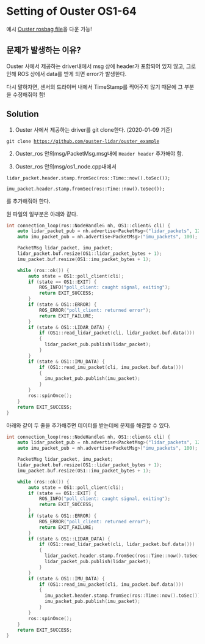 # Setting of Ouster OS1-64

예시 [Ouster rosbag file](https://www.dropbox.com/s/9gofcgfzaa8oyft/ouster_example.bag?dl=0)을 다운 가능!

## 문제가 발생하는 이유?

Ouster 사에서 제공하는 driver내에서 msg 상에 header가 포함되어 있지 않고, 그로 인해 ROS 상에서 data를 받게 되면 error가 발생한다. 

다시 말하자면, 센서의 드라이버 내에서 TimeStamp를 찍어주지 않기 때문에 그 부분을 수정해줘야 함!

## Solution

1. Ouster 사에서 제공하는 driver를 git clone한다. (2020-01-09 기준)

<code>git clone https://github.com/ouster-lidar/ouster_example</code>

2. Ouster_ros 안의msg/PacketMsg.msg내에 <code>Header header</code> 추가해야 함.

3. Ouster_ros 안의msg/os1_node.cpp내에서  

<code>lidar_packet.header.stamp.fromSec(ros::Time::now().toSec());</code>

<code>imu_packet.header.stamp.fromSec(ros::Time::now().toSec());</code>

를 추가해줘야 한다.

원 파일의 일부분은 아래와 같다.
```cpp
int connection_loop(ros::NodeHandle& nh, OS1::client& cli) {
    auto lidar_packet_pub = nh.advertise<PacketMsg>("lidar_packets", 1280);
    auto imu_packet_pub = nh.advertise<PacketMsg>("imu_packets", 100);

    PacketMsg lidar_packet, imu_packet;
    lidar_packet.buf.resize(OS1::lidar_packet_bytes + 1);
    imu_packet.buf.resize(OS1::imu_packet_bytes + 1);

    while (ros::ok()) {
        auto state = OS1::poll_client(cli);
        if (state == OS1::EXIT) {
            ROS_INFO("poll_client: caught signal, exiting");
            return EXIT_SUCCESS;
        }
        if (state & OS1::ERROR) {
            ROS_ERROR("poll_client: returned error");
            return EXIT_FAILURE;
        }
        if (state & OS1::LIDAR_DATA) {
            if (OS1::read_lidar_packet(cli, lidar_packet.buf.data()))
            {
              lidar_packet_pub.publish(lidar_packet);
            }
        }
        if (state & OS1::IMU_DATA) {
            if (OS1::read_imu_packet(cli, imu_packet.buf.data()))
            {
              imu_packet_pub.publish(imu_packet);
            }
        }
        ros::spinOnce();
    }
    return EXIT_SUCCESS;
}
```
아래와 같이 두 줄을 추가해주면 데이터를 받는데에 문제를 해결할 수 있다.
```cpp
int connection_loop(ros::NodeHandle& nh, OS1::client& cli) {
    auto lidar_packet_pub = nh.advertise<PacketMsg>("lidar_packets", 1280);
    auto imu_packet_pub = nh.advertise<PacketMsg>("imu_packets", 100);

    PacketMsg lidar_packet, imu_packet;
    lidar_packet.buf.resize(OS1::lidar_packet_bytes + 1);
    imu_packet.buf.resize(OS1::imu_packet_bytes + 1);

    while (ros::ok()) {
        auto state = OS1::poll_client(cli);
        if (state == OS1::EXIT) {
            ROS_INFO("poll_client: caught signal, exiting");
            return EXIT_SUCCESS;
        }
        if (state & OS1::ERROR) {
            ROS_ERROR("poll_client: returned error");
            return EXIT_FAILURE;
        }
        if (state & OS1::LIDAR_DATA) {
            if (OS1::read_lidar_packet(cli, lidar_packet.buf.data()))
            {
              lidar_packet.header.stamp.fromSec(ros::Time::now().toSec());
              lidar_packet_pub.publish(lidar_packet);
            }
        }
        if (state & OS1::IMU_DATA) {
            if (OS1::read_imu_packet(cli, imu_packet.buf.data()))
            {
              imu_packet.header.stamp.fromSec(ros::Time::now().toSec());
              imu_packet_pub.publish(imu_packet);
            }
        }
        ros::spinOnce();
    }
    return EXIT_SUCCESS;
}
```

